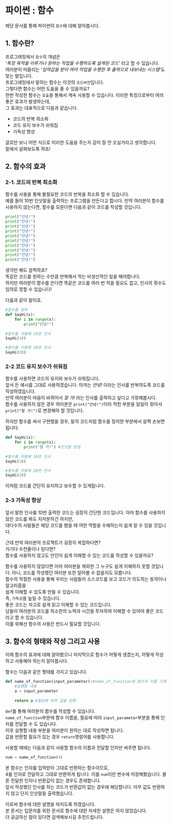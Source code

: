 #  파이썬 : 함수
해당 문서를 통해 파이썬의 `함수`에 대해 알아봅시다.
## 1. 함수란?
프로그래밍에서 `함수`의 개념은  
 '_특정 목적을 이루거나 원하는 작업을 수행하도록 설계된 코드_' 라고 할 수 있습니다.  
여러분이 떠올리는 '_입력값을 받아 여러 작업을 수행한 후 출력으로 내보내는 시스템_'도 맞는 말입니다.  
프로그래밍에서 말하는 함수는 이것의 `코드버전`입니다.  
그렇다면 함수는 어떤 도움을 줄 수 있을까요?  
한번 작성한 함수는 `호출`을 통해서 계속 사용할 수 있습니다. 이러한 특징으로부터 여러 좋은 효과가 발생하는데,   
그 효과는 대표적으로 다음과 같습니다.
+ 코드의 반복 최소화 
+ 코드 유지 보수가 쉬워짐
+ 가독성 향상   

글로만 보니 어떤 식으로 이러한 도움을 주는지 감이 잘 안 오실거라고 생각합니다.  
밑에서 살펴보도록 하죠!

## 2. 함수의 효과
### 2-1. 코드의 반복 최소화
함수를 사용을 통해 불필요한 코드의 반복을 최소화 할 수 있습니다.  
예를 들어 10번 인삿말을 출력하는 프로그램을 만든다고 합시다.
만약 여러분이 함수를 사용하지 않는다면, 함수를 모른다면 다음과 같이 코드를  작성할 것입니다.
```python
print("안녕!")
print("안녕!")
print("안녕!")
print("안녕!")
print("안녕!")
print("안녕!")
print("안녕!")
print("안녕!")
print("안녕!")
print("안녕!")
```
생각만 해도 끔찍하죠?  
똑같은 코드를 원하는 수만큼 반복해서 적는 비생산적인 일을 해야합니다.  
하지만 여러분이 함수를 쓴다면 똑같은 코드를 여러 번 적을 필요도 없고, 인사의 횟수도 임의로 정할 수 있습니다!  

다음과 같이 말이죠.
```python
#함수를 정의
def SayHi(x):
    for i in range(x):
        print("안녕!")
        
#함수를 이용해 10번 인사        
SayHi(10)

#함수를 이용해 20번 인사
SayHi(20)
``` 
### 2-2 코드 유지 보수가 쉬워짐
함수를 사용하면 코드의 유지와 보수가 쉬워집니다.  
앞서 든 예시를 그대로 사용하겠습니다. 아까는 _안녕!_ 이라는 인사를 반복하도록 코드를 작성하였습니다.  
만약 여러분이 마음이 바뀌어서 _잘 가!_ 라는 인사를 출력하고 싶다고 가정해봅시다.  
함수를 사용하지 않은 경우 여러분은 `print("안녕!")`이라 적힌 부분을 일일이 찾아서  
`print("잘 가!")`로 변경해야 할 것입니다.   
 
하지만 함수를 써서 구현했을 경우, 밑의 코드처럼 함수를 정의한 부분에서 살짝 손보면 됩니다.
```python
def SayHi(x):
    for i in range(x):
        print("잘 가!") #인삿말 변경
        
#함수를 이용해 10번 인사        
SayHi(10)

#함수를 이용해 20번 인사
SayHi(20)
```

이처럼 코드를 간단히 유지하고 보수할 수 있게됩니다.

### 2-3 가독성 향상
앞서 말한 인사를 10번 출력한 코드는 굉장히 간단한 코드입니다. 아마 함수를 사용하지 않은 코드를 봐도 지저분하긴 하지만,  
대다수의 사람들은 해당 코드를 봤을 때 어떤 역할을 수해하는지 쉽게 알 수 있을 것입니다.  
  
근데 만약 여러분의 프로젝트가 굉장히 복잡하다면?  
거기다 수천줄이나 된다면?  
함수를 사용하지 않고도 만인이 쉽게 이해할 수 있는 코드를 작성할 수 있을까요?  

함수를 사용하지 않았다면 아마 여러분을 제외한 그 누구도 쉽게 이해하지 못할 것입니다. 아니,
코드를 작성했던 여러분 또한 알아볼 수 없을지도 모릅니다.   
함수의 적절한 사용을 통해 우리는 사람들이 소스코드를 보고 코드가 의도하는 동작이나 알고리즘을   
쉽게 이해할 수 있도록 만들 수 있습니다.  
즉, `가독성`을 높일 수 있습니다.  
좋은 코드는 자고로 쉽게 읽고 이해할 수 있는 코드입니다.   
남들이 여러분의 코드를 최소한의 노력과 시간을 투자하여 이해할 수 있어야 좋은 코드라고 할 수 있습니다.  
이를 위해선 함수의 사용은 반드시 필요할 것입니다.

## 3. 함수의 형태와 작성 그리고 사용
이제 함수의 효과에 대해 알아봤으니 마지막으로 함수가 어떻게 생겼는지, 어떻게 작성하고 사용해야 하는지 알아봅시다.    

함수는 다음과 같은 형태를 가지고 있습니다.
```python
def name_of_function(input_parameter):#name_of_function에 함수의 이름 기재, 필요에 따라 인자를 전달
    #실행할 내용
    a = input_parameter
    
    return a #필요에 따라 값을 반환   
```
`def`를 통해 여러분의 함수를 작성할 수 있습니다.  
 `name_of_function`부분에 함수 이름을, 필요에 따라 `input_parameter`부분을 통해 인자를 전달할 수 도 있습니다.  
 이후 실행할 내용 부분을 여러분이 원하는 대로 작성하면 됩니다.  
  값을 반환할 필요가 있는 경우 `return`명령어를 사용합니다.  
 
 사용할 때에는 다음과 같이 사용할 함수의 이름과 전달할 인자만 써주면 됩니다.
 ```python
num = name_of_function(4)
``` 
본 함수는 인자를 입력받아 그대로 반환하는 함수이므로,  
4를 인자로 전달하고 그대로 반환하게 됩니다. 이를 `num`이란 변수에 저장해봤습니다. 
 물론 전달한 인자나 반환값이 없는 경우도 존재합니다.  
 앞서 작성했던 인사를 하는 코드가 반환값이 없는 경우에 해당합니다. 아무 값도 반환하지 않고 단지 인삿말을 출력했습니다.  
 
 이로써 함수에 대한 설명을 마치도록 하겠습니다.  
 본 문서는 입문자를 위한 문서로 함수에 대한 자세한 설명은 하지 않았습니다.  
 더 궁금하신 점이 있다면 검색해보시길 추천드립니다.



